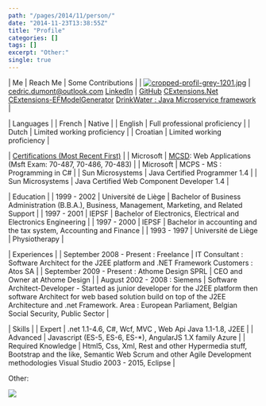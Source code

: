 ```yaml
---
path: "/pages/2014/11/person/"
date: "2014-11-23T13:38:55Z"
title: "Profile"
categories: []
tags: []
excerpt: "Other:"
single: true
---
```


| Me | Reach Me | Some Contributions |
| [![cropped-profil-grey-1201.jpg](23-1.jpg)](23-1.jpg) | [cedric.dumont@outlook.com](mailto:cedric.dumont@outlook.com "message from cedric-dumont.com") [LinkedIn](https://www.linkedin.com/pub/cedric-dumont/2/355/250) | [GitHub](https://github.com/cedricdumont) [CExtensions.Net](https://github.com/CedricDumont/CExtensions-Net) [CExtensions-EFModelGenerator](https://github.com/CedricDumont/CExtensions-EFModelGenerator) [DrinkWater : Java Microservice framework](https://github.com/drinkwater-io/drinkwater-java) |

| Languages |
| French | Native |
| English | Full professional proficiency |
| Dutch | Limited working proficiency |
| Croatian | Limited working proficiency |

| [Certifications (Most Recent First)](#certifications) |
| Microsoft | [MCSD](https://www.microsoft.com/learning/fr-fr/mcsd-web-apps-certification.aspx): Web Applications (Msft Exam: 70-487, 70-486, 70-483) |
| Microsoft | MCPS - MS : Programming in C# |
| Sun Microsystems | Java Certified Programmer 1.4 |
| Sun Microsystems | Java Certified Web Component Developer 1.4 |

| Education |
| 1999 - 2002 | Université de Liège | Bachelor of Business Administration (B.B.A.), Business, Management, Marketing, and Related Support |
| 1997 - 2001 | IEPSF | Bachelor of Electronics, Electrical and Electronics Engineering |
| 1997 - 2000 | IEPSF | Bachelor in accounting and the tax system, Accounting and Finance |
| 1993 - 1997 | Université de Liège | Physiotherapy |

| Experiences |
| September 2008 - Present : Freelance | IT Consultant : Software Architect for the J2EE platform and .NET Framework Customers : Atos SA |
| September 2009 - Present : Athome Design SPRL | CEO and Owner at Athome Design |
| August 2002 - 2008 : Siemens | Software Architect-Developer - Started as junior developer for the J2EE platform then software Architect for web based solution build on top of the J2EE Architecture and .net Framework. Area : European Parliament, Belgian Social Security, Public Sector |

| Skills |
| Expert | .net 1.1-4.6, C#, Wcf, MVC , Web Api Java 1.1-1.8, J2EE |
| Advanced | Javascript (ES-5, ES-6, ES-*), AngularJS 1.X family Azure |
| Required Knowledge | Html5, Css, Xml, Rest and other Hypermedia stuff, Bootstrap and the like, Semantic Web Scrum and other Agile Development methodologies Visual Studio 2003 - 2015, Eclipse |

Other:

[![](23-2.png?theme=clean)](http://stackoverflow.com/users/3647245/cedric-dumont)